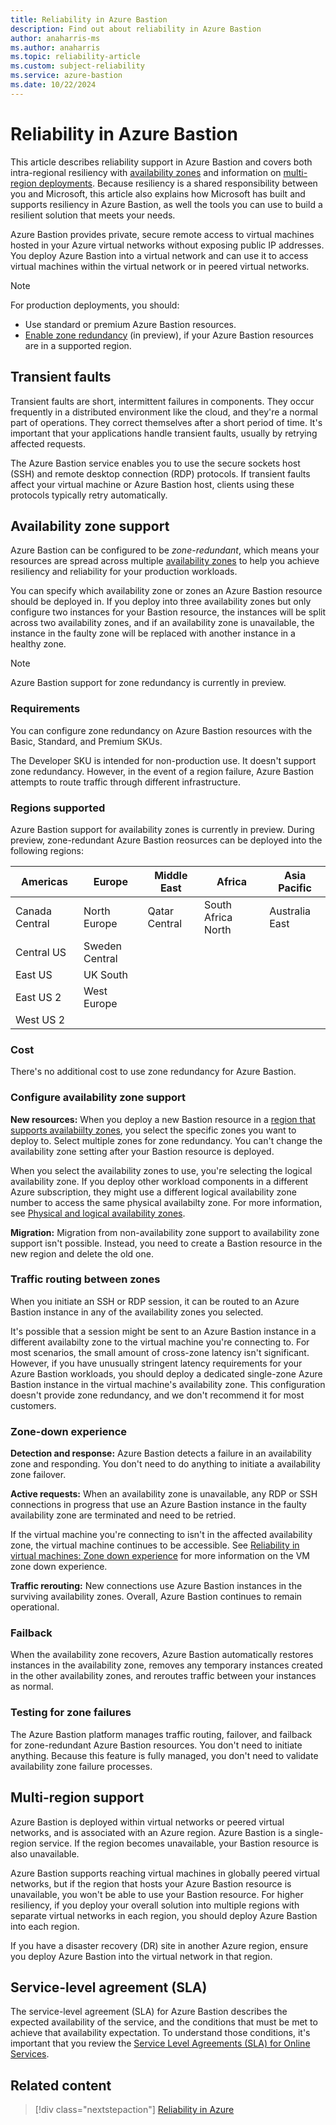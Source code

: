 ```yaml
---
title: Reliability in Azure Bastion
description: Find out about reliability in Azure Bastion  
author: anaharris-ms 
ms.author: anaharris
ms.topic: reliability-article
ms.custom: subject-reliability
ms.service: azure-bastion
ms.date: 10/22/2024
---
```


# Reliability in Azure Bastion

This article describes reliability support in Azure Bastion and covers both intra-regional resiliency with [availability zones](#availability-zone-support) and information on [multi-region deployments](#multi-region-support). Because resiliency is a shared responsibility between you and Microsoft, this article also explains how Microsoft has built and supports resiliency in Azure Bastion, as well the tools you can use to build a resilient solution that meets your needs.

Azure Bastion provides private, secure remote access to virtual machines hosted in your Azure virtual networks without exposing public IP addresses. You deploy Azure Bastion into a virtual network and can use it to access virtual machines within the virtual network or in peered virtual networks.

> [!NOTE]
> For production deployments, you should:
> - Use standard or premium Azure Bastion resources.
> - [Enable zone redundancy](#availability-zone-support) (in preview), if your Azure Bastion resources are in a supported region.

## Transient faults

Transient faults are short, intermittent failures in components. They occur frequently in a distributed environment like the cloud, and they're a normal part of operations. They correct themselves after a short period of time. It's important that your applications handle transient faults, usually by retrying affected requests.

The Azure Bastion service enables you to use the secure sockets host (SSH) and remote desktop connection (RDP) protocols. If transient faults affect your virtual machine or Azure Bastion host, clients using these protocols typically retry automatically.

## Availability zone support

Azure Bastion can be configured to be *zone-redundant*, which means your resources are spread across multiple [availability zones](../reliability/availability-zones-overview.md) to help you achieve resiliency and reliability for your production workloads.

You can specify which availability zone or zones an Azure Bastion resource should be deployed in. If you deploy into three availability zones but only configure two instances for your Bastion resource, the instances will be split across two availability zones, and if an availability zone is unavailable, the instance in the faulty zone will be replaced with another instance in a healthy zone.

> [!NOTE]
> Azure Bastion support for zone redundancy is currently in preview.

### Requirements

You can configure zone redundancy on Azure Bastion resources with the Basic, Standard, and Premium SKUs.

The Developer SKU is intended for non-production use. It doesn't support zone redundancy. However, in the event of a region failure, Azure Bastion attempts to route traffic through different infrastructure.

### Regions supported

Azure Bastion support for availability zones is currently in preview. During preview, zone-redundant Azure Bastion reosurces can be deployed into the following regions:

| Americas | Europe | Middle East | Africa | Asia Pacific |
|---|---|---|---|---|
| Canada Central | North Europe | Qatar Central | South Africa North | Australia East |
| Central US | Sweden Central | | |
| East US | UK South
| East US 2 | West Europe | | |
| West US 2  | | | |

### Cost

There's no additional cost to use zone redundancy for Azure Bastion.

### Configure availability zone support

**New resources:** When you deploy a new Bastion resource in a [region that supports availabiilty zones](#regions-supported), you select the specific zones you want to deploy to. Select multiple zones for zone redundancy. You can't change the availability zone setting after your Bastion resource is deployed.

When you select the availability zones to use, you're selecting the logical availability zone. If you deploy other workload components in a different Azure subscription, they might use a different logical availability zone number to access the same physical availabilty zone. For more information, see [Physical and logical availability zones](./availability-zones-overview.md#physical-and-logical-availability-zones).

**Migration:** Migration from non-availability zone support to availability zone support isn't possible. Instead, you need to create a Bastion resource in the new region and delete the old one.

### Traffic routing between zones

When you initiate an SSH or RDP session, it can be routed to an Azure Bastion instance in any of the availability zones you selected.

It's possible that a session might be sent to an Azure Bastion instance in a different availabilty zone to the virtual machine you're connecting to. For most scenarios, the small amount of cross-zone latency isn't significant. However, if you have unusually stringent latency requirements for your Azure Bastion workloads, you should deploy a dedicated single-zone Azure Bastion instance in the virtual machine's availability zone. This configuration doesn't provide zone redundancy, and we don't recommend it for most customers.

### Zone-down experience

**Detection and response:** Azure Bastion detects a failure in an availability zone and responding. You don't need to do anything to initiate a availability zone failover.

<!-- TODO any logs? -->

**Active requests:** When an availability zone is unavailable, any RDP or SSH connections in progress that use an Azure Bastion instance in the faulty availability zone are terminated and need to be retried.

If the virtual machine you're connecting to isn't in the affected availability zone, the virtual machine continues to be accessible. See [Reliability in virtual machines: Zone down experience](./reliability-virtual-machines.md#zone-down-experience) for more information on the VM zone down experience.

**Traffic rerouting:** New connections use Azure Bastion instances in the surviving availability zones. Overall, Azure Bastion continues to remain operational.

### Failback

When the availability zone recovers, Azure Bastion automatically restores instances in the availability zone, removes any temporary instances created in the other availability zones, and reroutes traffic between your instances as normal.

### Testing for zone failures

The Azure Bastion platform manages traffic routing, failover, and failback for zone-redundant Azure Bastion resources. You don't need to initiate anything. Because this feature is fully managed, you don't need to validate availability zone failure processes.

## Multi-region support

Azure Bastion is deployed within virtual networks or peered virtual networks, and is associated with an Azure region. Azure Bastion is a single-region service. If the region becomes unavailable, your Bastion resource is also unavailable.

Azure Bastion supports reaching virtual machines in globally peered virtual networks, but if the region that hosts your Azure Bastion resource is unavailable, you won't be able to use your Bastion resource. For higher resiliency, if you deploy your overall solution into multiple regions with separate virtual networks in each region, you should deploy Azure Bastion into each region.

If you have a disaster recovery (DR) site in another Azure region, ensure you deploy Azure Bastion into the virtual network in that region.

## Service-level agreement (SLA)

The service-level agreement (SLA) for Azure Bastion describes the expected availability of the service, and the conditions that must be met to achieve that availability expectation. To understand those conditions, it's important that you review the [Service Level Agreements (SLA) for Online Services](https://www.microsoft.com/licensing/docs/view/Service-Level-Agreements-SLA-for-Online-Services).

## Related content

> [!div class="nextstepaction"]
> [Reliability in Azure](./overview.md)
